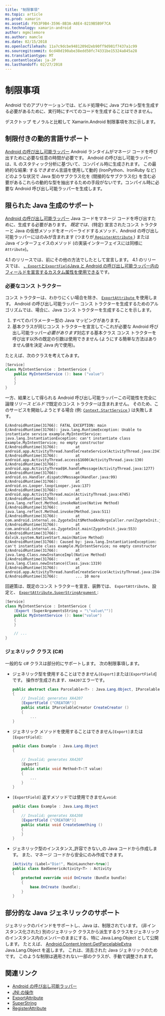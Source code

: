 ```yaml
---
title: "制限事項"
ms.topic: article
ms.prod: xamarin
ms.assetid: F953F9B4-3596-8B3A-A8E4-8219B5B9F7CA
ms.technology: xamarin-android
author: mgmclemore
ms.author: mamcle
ms.date: 02/15/2018
ms.openlocfilehash: 11a7c9dcbe9481209d2eb90ff9d981f7437a1c99
ms.sourcegitcommit: 6cd40d190abe38edd50fc74331be15324a845a28
ms.translationtype: MT
ms.contentlocale: ja-JP
ms.lasthandoff: 02/27/2018
---
```

# <a name="limitations"></a>制限事項

Android でのアプリケーションでは、ビルド処理中に Java プロキシ型を生成する必要があるために、実行時にすべてのコードを生成することはできません。

デスクトップ モノラルと比較して Xamarin.Android 制限事項を次に示します。

<a name="Limited_Dynamic_Language_Support" />

## <a name="limited-dynamic-language-support"></a>制限付きの動的言語サポート

 [Android の呼び出し可能ラッパー](~/android/platform/java-integration/android-callable-wrappers.md) Android ランタイムがマネージ コードを呼び出すために必要な任意の時間が必要です。 Android の呼び出し可能ラッパーは、IL のスタティック分析に基づいて、コンパイル時に生成されます。 この最終的な結果: する*できません*言語を使用して動的 (IronPython、IronRuby など) どのような状況で Java 型のサブクラス化を (間接的なサブクラス化) を含む必要があるこれらの動的な型を抽出するための手段がないです。コンパイル時に必要な Android 呼び出し可能ラッパーを生成します。

<a name="Limited_Java_Generation_Support" />

## <a name="limited-java-generation-support"></a>限られた Java 生成のサポート

[Android の呼び出し可能ラッパー](~/android/platform/java-integration/android-callable-wrappers.md) Java コードをマネージ コードを呼び出すために、生成する必要があります。 *既定では*、(特定) 宣言されたコンス トラクターと Java の仮想メソッドをオーバーライドするメソッド、Android の呼び出し可能ラッパーにはのみが含まれます (つまりが[ `RegisterAttribute` ](https://developer.xamarin.com/api/type/Android.Runtime.RegisterAttribute/)) または Java インターフェイスのメソッド (の実装インターフェイスには同様に`Attribute`)。
  
4.1 のリリースでは、前にその他の方法でしたとして宣言します。 4.1 のリリースでは、 [、`Export`と`ExportField`Java と Android の呼び出し可能ラッパー内のフィールドを宣言するカスタム属性を使用できる](~/android/platform/java-integration/working-with-jni.md)です。

### <a name="missing-constructors"></a>必要なコンス トラクター

コンス トラクターは、わかりにくい場合を除き、 [ `ExportAttribute` ](https://developer.xamarin.com/api/type/Java.Interop.ExportAttribute)を使用します。 Android の呼び出し可能ラッパー コンス トラクターを生成するためのアルゴリズムでは、場合に、Java コンス トラクターを生成することを示します。

1. すべてのパラメーター型の Java マッピングがあります。
2. 基本クラスが同じコンス トラクターを宣言して&ndash;これが必要な Android 呼び出し可能ラッパー*必要があります*対応する基本クラス コンス トラクターを呼び出す以外の既定の引数は使用できません (ようにする簡単な方法はありません値を決定 Java 内で使用)。

たとえば、次のクラスを考えてみます。

```csharp
[Service]
class MyIntentService : IntentService {
    public MyIntentService (): base ("value")
    {
    }
}
```

一方、結果として得られる Android 呼び出し可能ラッパーこの可能性を完全に論理*リリース ビルドで*既定のコンス トラクターは含まれません。 そのため、このサービスを開始しようとする場合 (例: [ `Context.StartService` ](https://developer.xamarin.com/api/member/Android.Content.Context.StartService/p/Android.Content.Intent/)) は失敗します。

```shell
E/AndroidRuntime(31766): FATAL EXCEPTION: main
E/AndroidRuntime(31766): java.lang.RuntimeException: Unable to instantiate service example.MyIntentService: java.lang.InstantiationException: can't instantiate class example.MyIntentService; no empty constructor
E/AndroidRuntime(31766):        at android.app.ActivityThread.handleCreateService(ActivityThread.java:2347)
E/AndroidRuntime(31766):        at android.app.ActivityThread.access$1600(ActivityThread.java:130)
E/AndroidRuntime(31766):        at android.app.ActivityThread$H.handleMessage(ActivityThread.java:1277)
E/AndroidRuntime(31766):        at android.os.Handler.dispatchMessage(Handler.java:99)
E/AndroidRuntime(31766):        at android.os.Looper.loop(Looper.java:137)
E/AndroidRuntime(31766):        at android.app.ActivityThread.main(ActivityThread.java:4745)
E/AndroidRuntime(31766):        at java.lang.reflect.Method.invokeNative(Native Method)
E/AndroidRuntime(31766):        at java.lang.reflect.Method.invoke(Method.java:511)
E/AndroidRuntime(31766):        at com.android.internal.os.ZygoteInit$MethodAndArgsCaller.run(ZygoteInit.java:786)
E/AndroidRuntime(31766):        at com.android.internal.os.ZygoteInit.main(ZygoteInit.java:553)
E/AndroidRuntime(31766):        at dalvik.system.NativeStart.main(Native Method)
E/AndroidRuntime(31766): Caused by: java.lang.InstantiationException: can't instantiate class example.MyIntentService; no empty constructor
E/AndroidRuntime(31766):        at java.lang.Class.newInstanceImpl(Native Method)
E/AndroidRuntime(31766):        at java.lang.Class.newInstance(Class.java:1319)
E/AndroidRuntime(31766):        at android.app.ActivityThread.handleCreateService(ActivityThread.java:2344)
E/AndroidRuntime(31766):        ... 10 more
```

回避策は、既定のコンス トラクターを宣言、装飾では、 `ExportAttribute`、設定と、 [ `ExportAttribute.SuperStringArgument` ](https://developer.xamarin.com/api/property/Java.Interop.ExportAttribute.SuperArgumentsString/): 

```csharp
[Service]
class MyIntentService : IntentService {
    [Export (SuperArgumentsString = "\"value\"")]
    public MyIntentService (): base("value")
    {
    }

    // ...
}
```

<a name="Generic_Csharp_classes" />

### <a name="generic-c-classes"></a>ジェネリック クラス (C#)

一般的な c# クラスは部分的にサポートします。 次の制限事項します。


-   ジェネリック型を使用することはできません`[Export]`または`[ExportField`] です。 操作が生成されます、`XA4207`エラーです。

    ```csharp
    public abstract class Parcelable<T> : Java.Lang.Object, IParcelable
    {
        // Invalid; generates XA4207
        [ExportField ("CREATOR")]
        public static IParcelableCreator CreateCreator ()
        {
            ...
    }
    ```

-   ジェネリック メソッドを使用することはできません`[Export]`または`[ExportField]`:

    ```csharp
    public class Example : Java.Lang.Object
    {
        
        // Invalid; generates XA4207
        [Export]
        public static void Method<T>(T value)
        {
            ...
        }
    }
    ```

-   `[ExportField]` 返すメソッドでは使用できません`void`:

    ```csharp
    public class Example : Java.Lang.Object
    {
        // Invalid; generates XA4208
        [ExportField ("CREATOR")]
        public static void CreateSomething ()
        {
        }
    }
    ```

-   ジェネリック型のインスタンス_許容できない_の Java コードから作成します。
    また、マネージ コードから安全にのみ作成できます。

    ```csharp
    [Activity (Label="Die!", MainLauncher=true)]
    public class BadGenericActivity<T> : Activity
    {
        protected override void OnCreate (Bundle bundle)
        {
            base.OnCreate (bundle);
        }
    }
    ```

<a name="Partial_Java_Generics_Support" />

## <a name="partial-java-generics-support"></a>部分的な Java ジェネリックのサポート

ジェネリックのバインドをサポートし、Java は、制限されています。 (非インスタンス化された) 別のジェネリック クラスから派生するクラスをジェネリックのインスタンス内のメンバーのままにする、特に Java.Lang.Object として公開します。 たとえば、 [Android.Content.Intent.GetParcelableExtra](https://developer.xamarin.com/api/member/Android.Content.Intent.GetParcelableExtra/p/System.String/) Java.Lang.Object を返します。 これは、消去された Java ジェネリックのためです。
このような制限は適用されない一部のクラスが、手動で調整されます。


## <a name="related-links"></a>関連リンク

- [Android の呼び出し可能ラッパー](~/android/platform/java-integration/android-callable-wrappers.md)
- [JNI の操作](~/android/platform/java-integration/working-with-jni.md)
- [ExportAttribute](https://developer.xamarin.com/api/type/Java.Interop.ExportAttribute/)
- [SuperString](https://developer.xamarin.com/api/property/Java.Interop.ExportAttribute.SuperArgumentsString/)
- [RegisterAttribute](https://developer.xamarin.com/api/type/Android.Runtime.RegisterAttribute/)
